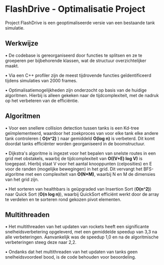 # FlashDrive - Optimalisatie Project

Project FlashDrive is een geoptimaliseerde versie van een bestaande tank simulatie.

## Werkwijze
•	De codebase is gereorganiseerd door functies te splitsen en ze te groeperen per bijbehorende klassen, wat de structuur overzichtelijker maakt.

•	Via een C++ profiler zijn de meest tijdrovende functies geïdentificeerd tijdens simulaties van 2000 frames.

•	Optimalisatiemogelijkheden zijn onderzocht op basis van de huidige algoritmen. Hierbij is alleen gekeken naar de tijdcomplexiteit, met de nadruk op het verbeteren van de efficiëntie. 

## Algoritmen
•	Voor een snellere collision detection tussen tanks is een Kd-tree geïmplementeerd, waardoor het zoekproces van voor elke tank elke andere tank controleren ( **O(n^2)** ) naar gemiddeld **O(log n)** is verbeterd. Dit komt doordat tanks efficiënter worden georganiseerd in de boomstructuur.

•	Dijkstra's algoritme is ingezet voor het bepalen van snelste routes in een grid met obstakels, waarbij de tijdcomplexiteit van **O((V+E) log V)** is toegepast. Hierbij staat V voor het aantal knooppunten (celposities) en E voor de randen (mogelijke bewegingen) in het grid. Dit vervangt het BFS-algoritme met een complexiteit van **O(N×M)**, waarbij N en M de dimensies van het grid zijn.

•	Het sorteren van healthbars is geüpgraded van Insertion Sort (**O(n^2)**) naar Quick Sort (**O(n log n)**), waarbij QuickSort efficiënt werkt door de array te verdelen en te sorteren rond gekozen pivot elementen.

## Multithreaden
•	Het multithreaden van het updaten van rockets heeft een significante snelheidsverbetering opgeleverd, met een gemiddelde speedup van 3,3 na alle verbeteringen. Aanvankelijk was de speedup 1,0 en na de algoritmische verbeteringen steeg deze naar 2,2.

•	Ondanks dat het multithreaden van het updaten van tanks geen snelheidsvoordeel bood, is de code behouden voor beoordeling.

